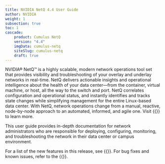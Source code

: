 ```yaml
---
title: NVIDIA NetQ 4.4 User Guide
author: NVIDIA
weight: 1
subsection: true
toc: 1
cascade:
    product: Cumulus NetQ
    version: "4.4"
    imgData: cumulus-netq
    siteSlug: cumulus-netq
    draft: true
---
```


NVIDIA® NetQ™ is a highly scalable, modern network operations tool set that provides visibility and troubleshooting of your overlay and underlay networks in real-time. NetQ delivers actionable insights and operational intelligence about the health of your data center—from the container, virtual machine, or host, all the way to the switch and port. NetQ correlates configuration and operational status, and instantly identifies and tracks state changes while simplifying management for the entire Linux-based data center. With NetQ, network operations change from a manual, reactive, node-by-node approach to an automated, informed, and agile one. Visit {{<exlink url="https://www.nvidia.com/en-us/networking/ethernet-switching/netq/" text="Network Operations with NetQ">}} to learn more.

This user guide provides in-depth documentation for network administrators who are responsible for deploying, configuring, monitoring, and troubleshooting the network in their data center or campus environment.

For a list of the new features in this release, see {{<link title="What's New" text="What's New">}}. For bug fixes and known issues, refer to the {{<link title="NVIDIA NetQ 4.4 Release Notes" text="release notes">}}. 
